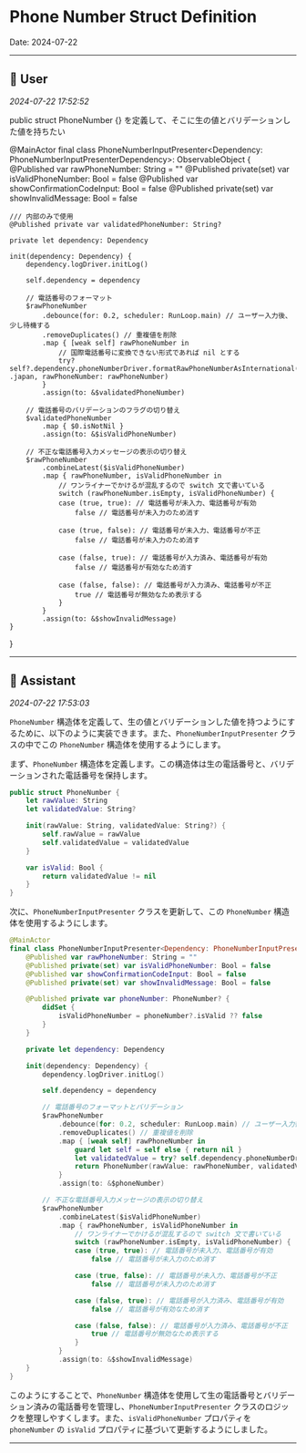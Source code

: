 # Phone Number Struct Definition

Date: 2024-07-22

---

## 👤 User
*2024-07-22 17:52:52*

public struct PhoneNumber {} を定義して、そこに生の値とバリデーションした値を持ちたい

@MainActor
final class PhoneNumberInputPresenter&lt;Dependency: PhoneNumberInputPresenterDependency&gt;: ObservableObject {
    @Published var rawPhoneNumber: String = ""
    @Published private(set) var isValidPhoneNumber: Bool = false
    @Published var showConfirmationCodeInput: Bool = false
    @Published private(set) var showInvalidMessage: Bool = false

    /// 内部のみで使用
    @Published private var validatedPhoneNumber: String?

    private let dependency: Dependency

    init(dependency: Dependency) {
        dependency.logDriver.initLog()

        self.dependency = dependency

        // 電話番号のフォーマット
        $rawPhoneNumber
            .debounce(for: 0.2, scheduler: RunLoop.main) // ユーザー入力後、少し待機する
            .removeDuplicates() // 重複値を削除
            .map { [weak self] rawPhoneNumber in
                // 国際電話番号に変換できない形式であれば nil とする
                try? self?.dependency.phoneNumberDriver.formatRawPhoneNumberAsInternational(country: .japan, rawPhoneNumber: rawPhoneNumber)
            }
            .assign(to: &$validatedPhoneNumber)

        // 電話番号のバリデーションのフラグの切り替え
        $validatedPhoneNumber
            .map { $0.isNotNil }
            .assign(to: &$isValidPhoneNumber)

        // 不正な電話番号入力メッセージの表示の切り替え
        $rawPhoneNumber
            .combineLatest($isValidPhoneNumber)
            .map { rawPhoneNumber, isValidPhoneNumber in
                // ワンライナーでかけるが混乱するので switch 文で書いている
                switch (rawPhoneNumber.isEmpty, isValidPhoneNumber) {
                case (true, true): // 電話番号が未入力、電話番号が有効
                    false // 電話番号が未入力のため消す

                case (true, false): // 電話番号が未入力、電話番号が不正
                    false // 電話番号が未入力のため消す

                case (false, true): // 電話番号が入力済み、電話番号が有効
                    false // 電話番号が有効なため消す

                case (false, false): // 電話番号が入力済み、電話番号が不正
                    true // 電話番号が無効なため表示する
                }
            }
            .assign(to: &$showInvalidMessage)
    }
}

---

## 🤖 Assistant
*2024-07-22 17:53:03*

`PhoneNumber` 構造体を定義して、生の値とバリデーションした値を持つようにするために、以下のように実装できます。また、`PhoneNumberInputPresenter` クラスの中でこの `PhoneNumber` 構造体を使用するようにします。

まず、`PhoneNumber` 構造体を定義します。この構造体は生の電話番号と、バリデーションされた電話番号を保持します。

```swift
public struct PhoneNumber {
    let rawValue: String
    let validatedValue: String?

    init(rawValue: String, validatedValue: String?) {
        self.rawValue = rawValue
        self.validatedValue = validatedValue
    }

    var isValid: Bool {
        return validatedValue != nil
    }
}
```

次に、`PhoneNumberInputPresenter` クラスを更新して、この `PhoneNumber` 構造体を使用するようにします。

```swift
@MainActor
final class PhoneNumberInputPresenter<Dependency: PhoneNumberInputPresenterDependency>: ObservableObject {
    @Published var rawPhoneNumber: String = ""
    @Published private(set) var isValidPhoneNumber: Bool = false
    @Published var showConfirmationCodeInput: Bool = false
    @Published private(set) var showInvalidMessage: Bool = false

    @Published private var phoneNumber: PhoneNumber? {
        didSet {
            isValidPhoneNumber = phoneNumber?.isValid ?? false
        }
    }

    private let dependency: Dependency

    init(dependency: Dependency) {
        dependency.logDriver.initLog()

        self.dependency = dependency

        // 電話番号のフォーマットとバリデーション
        $rawPhoneNumber
            .debounce(for: 0.2, scheduler: RunLoop.main) // ユーザー入力後、少し待機する
            .removeDuplicates() // 重複値を削除
            .map { [weak self] rawPhoneNumber in
                guard let self = self else { return nil }
                let validatedValue = try? self.dependency.phoneNumberDriver.formatRawPhoneNumberAsInternational(country: .japan, rawPhoneNumber: rawPhoneNumber)
                return PhoneNumber(rawValue: rawPhoneNumber, validatedValue: validatedValue)
            }
            .assign(to: &$phoneNumber)

        // 不正な電話番号入力メッセージの表示の切り替え
        $rawPhoneNumber
            .combineLatest($isValidPhoneNumber)
            .map { rawPhoneNumber, isValidPhoneNumber in
                // ワンライナーでかけるが混乱するので switch 文で書いている
                switch (rawPhoneNumber.isEmpty, isValidPhoneNumber) {
                case (true, true): // 電話番号が未入力、電話番号が有効
                    false // 電話番号が未入力のため消す

                case (true, false): // 電話番号が未入力、電話番号が不正
                    false // 電話番号が未入力のため消す

                case (false, true): // 電話番号が入力済み、電話番号が有効
                    false // 電話番号が有効なため消す

                case (false, false): // 電話番号が入力済み、電話番号が不正
                    true // 電話番号が無効なため表示する
                }
            }
            .assign(to: &$showInvalidMessage)
    }
}
```

このようにすることで、`PhoneNumber` 構造体を使用して生の電話番号とバリデーション済みの電話番号を管理し、`PhoneNumberInputPresenter` クラスのロジックを整理しやすくします。また、`isValidPhoneNumber` プロパティを `phoneNumber` の `isValid` プロパティに基づいて更新するようにしました。

---

